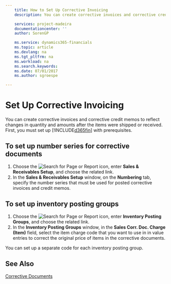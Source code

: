 ```yaml
---
    title: How to Set Up Corrective Invoicing
    description: You can create corrective invoices and corrective credit memos to reflect changes in quantity and amounts after the items were shipped or received.

    services: project-madeira
    documentationcenter: ''
    author: SorenGP

    ms.service: dynamics365-financials
    ms.topic: article
    ms.devlang: na
    ms.tgt_pltfrm: na
    ms.workload: na
    ms.search.keywords:
    ms.date: 07/01/2017
    ms.author: sgroespe

---
```

# Set Up Corrective Invoicing
You can create corrective invoices and corrective credit memos to reflect changes in quantity and amounts after the items were shipped or received. First, you must set up [!INCLUDE[d365fin](../../includes/d365fin_md.md)] with prerequisites.  

## To set up number series for corrective documents  

1.  Choose the ![Search for Page or Report](../../media/ui-search/search_small.png "Search for Page or Report icon") icon, enter **Sales & Receivables Setup**, and choose the related link.  
2.  In the **Sales & Receivables Setup** window, on the **Numbering** tab, specify the number series that must be used for posted corrective invoices and credit memos.  

## To set up inventory posting groups  

1.  Choose the ![Search for Page or Report](../../media/ui-search/search_small.png "Search for Page or Report icon") icon, enter **Inventory Posting Groups**, and choose the related link.
2.  In the **Inventory Posting Groups** window, in the **Sales Corr. Doc. Charge (Item)** field, select the item charge code that you want to use in in value entries to correct the original price of items in the corrective documents.  

You can set up a separate code for each inventory posting group.  

## See Also  
 [Corrective Documents](corrective-documents.md)
